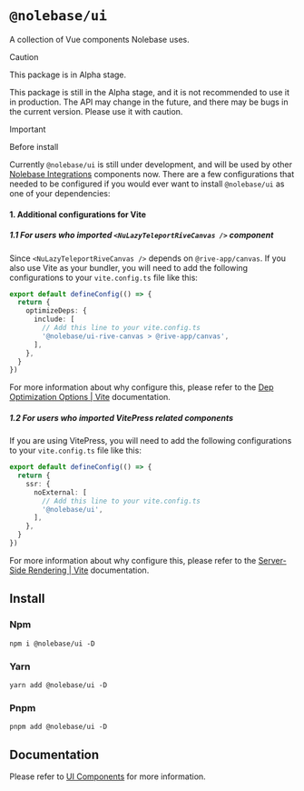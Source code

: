# `@nolebase/ui`

A collection of Vue components Nolebase uses.

> [!CAUTION]
>
> This package is in Alpha stage.
>
> This package is still in the Alpha stage, and it is not recommended to use it in production. The API may change in the future, and there may be bugs in the current version. Please use it with caution.

> [!IMPORTANT]
>
> Before install
>
> Currently `@nolebase/ui` is still under development, and will be used by other [Nolebase Integrations](https://nolebase-integrations.ayaka.io) components now. There are a few configurations that needed to be configured if you would ever want to install `@nolebase/ui` as one of your dependencies:
>
> #### 1. Additional configurations for Vite
>
> ##### 1.1 For users who imported `<NuLazyTeleportRiveCanvas />` component
>
> Since `<NuLazyTeleportRiveCanvas />` depends on `@rive-app/canvas`. If you also use Vite as your bundler, you will need to add the following configurations to your `vite.config.ts` file like this:
>
> ```typescript
> export default defineConfig(() => {
>   return {
>     optimizeDeps: {
>       include: [
>         // Add this line to your vite.config.ts
>         '@nolebase/ui-rive-canvas > @rive-app/canvas',
>       ],
>     },
>   }
> })
> ```
>
> For more information about why configure this, please refer to the [Dep Optimization Options | Vite](https://vitejs.dev/config/dep-optimization-options.html#optimizedeps-exclude) documentation.
>
> ##### 1.2 For users who imported VitePress related components
>
> If you are using VitePress, you will need to add the following configurations to your `vite.config.ts` file like this:
>
> ```typescript
> export default defineConfig(() => {
>   return {
>     ssr: {
>       noExternal: [
>         // Add this line to your vite.config.ts
>         '@nolebase/ui',
>       ],
>     },
>   }
> })
> ```
>
> For more information about why configure this, please refer to the [Server-Side Rendering | Vite](https://vitejs.dev/guide/ssr.html#ssr-externals) documentation.

## Install

### Npm

```shell
npm i @nolebase/ui -D
```

### Yarn

```shell
yarn add @nolebase/ui -D
```

### Pnpm

```shell
pnpm add @nolebase/ui -D
```

## Documentation

Please refer to [UI Components](https://nolebase-integrations.ayaka.io/en/ui/) for more information.
